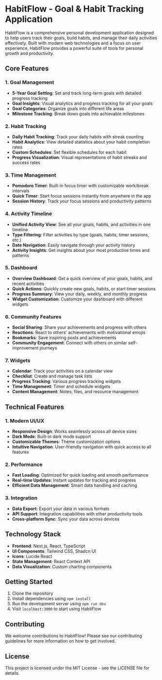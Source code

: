 # HabitFlow - Goal & Habit Tracking Application

HabitFlow is a comprehensive personal development application designed to help users track their goals, build habits, and manage their daily activities effectively. Built with modern web technologies and a focus on user experience, HabitFlow provides a powerful suite of tools for personal growth and productivity.

## Core Features

### 1. Goal Management
- **5-Year Goal Setting**: Set and track long-term goals with detailed progress tracking
- **Goal Insights**: Visual analytics and progress tracking for all your goals
- **Goal Categories**: Organize goals into different life areas
- **Milestone Tracking**: Break down goals into achievable milestones

### 2. Habit Tracking
- **Daily Habit Tracking**: Track your daily habits with streak counting
- **Habit Analytics**: View detailed statistics about your habit completion rates
- **Custom Schedules**: Set flexible schedules for each habit
- **Progress Visualization**: Visual representations of habit streaks and success rates

### 3. Time Management
- **Pomodoro Timer**: Built-in focus timer with customizable work/break intervals
- **Quick Timer**: Start focus sessions instantly from anywhere in the app
- **Session History**: Track your focus sessions and productivity patterns

### 4. Activity Timeline
- **Unified Activity View**: See all your goals, habits, and activities in one timeline
- **Type Filtering**: Filter activities by type (goals, habits, timer sessions, etc.)
- **Date Navigation**: Easily navigate through your activity history
- **Activity Insights**: Get insights about your most productive times and patterns

### 5. Dashboard
- **Overview Dashboard**: Get a quick overview of your goals, habits, and recent activities
- **Quick Actions**: Quickly create new goals, habits, or start timer sessions
- **Progress Summary**: View your daily, weekly, and monthly progress
- **Widget Customization**: Customize your dashboard with different widgets

### 6. Community Features
- **Social Sharing**: Share your achievements and progress with others
- **Reactions**: React to others' achievements with motivational emojis
- **Bookmarks**: Save inspiring posts and achievements
- **Community Engagement**: Connect with others on similar self-improvement journeys

### 7. Widgets
- **Calendar**: Track your activities on a calendar view
- **Checklist**: Create and manage task lists
- **Progress Tracking**: Various progress tracking widgets
- **Time Management**: Timer and schedule widgets
- **Content Management**: Notes, files, and resource management

## Technical Features

### 1. Modern UI/UX
- **Responsive Design**: Works seamlessly across all device sizes
- **Dark Mode**: Built-in dark mode support
- **Customizable Themes**: Theme customization options
- **Intuitive Navigation**: User-friendly navigation with quick access to all features

### 2. Performance
- **Fast Loading**: Optimized for quick loading and smooth performance
- **Real-time Updates**: Instant updates for tracking and progress
- **Efficient Data Management**: Smart data handling and caching

### 3. Integration
- **Data Export**: Export your data in various formats
- **API Support**: Integration capabilities with other productivity tools
- **Cross-platform Sync**: Sync your data across devices

## Technology Stack

- **Frontend**: Next.js, React, TypeScript
- **UI Components**: Tailwind CSS, Shadcn UI
- **Icons**: Lucide React
- **State Management**: React Context API
- **Data Visualization**: Custom charting components

## Getting Started

1. Clone the repository
2. Install dependencies using `npm install`
3. Run the development server using `npm run dev`
4. Visit `localhost:3000` to start using HabitFlow

## Contributing

We welcome contributions to HabitFlow! Please see our contributing guidelines for more information on how to get involved.

## License

This project is licensed under the MIT License - see the LICENSE file for details.
